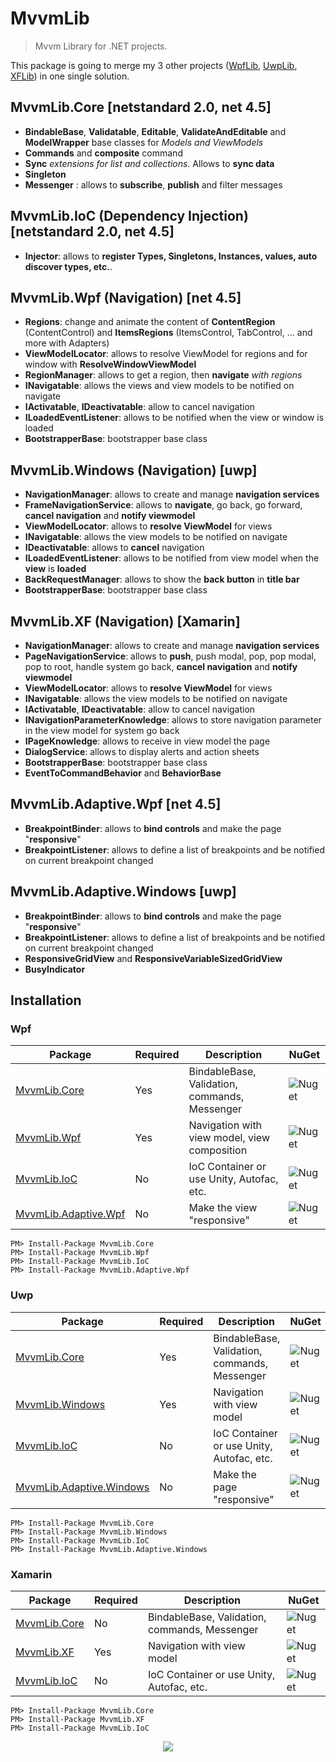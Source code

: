 # MvvmLib

>  Mvvm Library for .NET projects.

This package is going to merge my 3 other projects ([WpfLib](https://github.com/romagny13/WpfLib), [UwpLib](https://github.com/romagny13/UwpLib), [XFLib](https://github.com/romagny13/XFLib)) in one single solution. 

## MvvmLib.Core [netstandard 2.0, net 4.5]

* **BindableBase**, **Validatable**, **Editable**, **ValidateAndEditable** and **ModelWrapper** base classes for _Models and ViewModels_
* **Commands** and **composite** command
* **Sync** _extensions for list and collections_. Allows to **sync data**
* **Singleton**
* **Messenger** : allows to **subscribe**, **publish** and filter messages


## MvvmLib.IoC (Dependency Injection) [netstandard 2.0, net 4.5]
  * **Injector**: allows to **register Types, Singletons, Instances, values, auto discover types, etc.**.
  


## MvvmLib.Wpf (Navigation) [net 4.5]

* **Regions**: change and animate the content of **ContentRegion** (ContentControl) and **ItemsRegions** (ItemsControl, TabControl, ... and more with Adapters) 
* **ViewModelLocator**: allows to resolve ViewModel for regions and for window with **ResolveWindowViewModel**
* **RegionManager**: allows to get a region, then **navigate** _with regions_ 
* **INavigatable**: allows the views and view models to be notified on navigate
* **IActivatable**, **IDeactivatable**: allow to cancel navigation
* **ILoadedEventListener**: allows to be notified when the view or window is loaded
* **BootstrapperBase**: bootstrapper base class


## MvvmLib.Windows (Navigation) [uwp]
  
* **NavigationManager**: allows to create and manage **navigation services**
* **FrameNavigationService**: allows to **navigate**, go back, go forward, **cancel navigation** and **notify viewmodel**
* **ViewModelLocator**: allows to **resolve ViewModel** for views
* **INavigatable**: allows the view models to be notified on navigate
* **IDeactivatable**: allows to **cancel** navigation
* **ILoadedEventListener**: allows to be notified from view model when the **view** is **loaded**
* **BackRequestManager**: allows to show the **back button** in **title bar**
* **BootstrapperBase**: bootstrapper base class

## MvvmLib.XF (Navigation) [Xamarin]
  
* **NavigationManager**: allows to create and manage **navigation services**
* **PageNavigationService**: allows to **push**, push modal, pop, pop modal, pop to root, handle system go back, **cancel navigation** and **notify viewmodel**
* **ViewModelLocator**: allows to **resolve ViewModel** for views
* **INavigatable**: allows the view models to be notified on navigate
* **IActivatable**, **IDeactivatable**: allow to cancel navigation
* **INavigationParameterKnowledge**: allows to store navigation parameter in the view model for system go back
* **IPageKnowledge**: allows to receive in view model the page
* **DialogService**: allows to display alerts and action sheets
* **BootstrapperBase**: bootstrapper base class
* **EventToCommandBehavior** and **BehaviorBase**

## MvvmLib.Adaptive.Wpf [net 4.5]

* **BreakpointBinder**: allows to **bind controls** and make the page "**responsive**"
* **BreakpointListener**: allows to define a list of breakpoints and be notified on current breakpoint changed

## MvvmLib.Adaptive.Windows [uwp]

* **BreakpointBinder**: allows to **bind controls** and make the page "**responsive**"
* **BreakpointListener**: allows to define a list of breakpoints and be notified on current breakpoint changed
* **ResponsiveGridView** and **ResponsiveVariableSizedGridView**
* **BusyIndicator**


## Installation

### Wpf 

| Package  | Required | Description | NuGet |
| --- | --- | --- | --- |
| [MvvmLib.Core](https://www.nuget.org/packages/MvvmLib.Core/)  | Yes  | BindableBase, Validation, commands, Messenger | ![Nuget](https://img.shields.io/nuget/v/MvvmLib.Core.svg?style=flat-square)
| [MvvmLib.Wpf](https://www.nuget.org/packages/MvvmLib.Wpf/) | Yes  | Navigation with view model, view composition | ![Nuget](https://img.shields.io/nuget/v/MvvmLib.Wpf.svg?style=flat-square) |
| [MvvmLib.IoC](https://www.nuget.org/packages/MvvmLib.IoC/) | No  | IoC Container or use Unity, Autofac, etc. | ![Nuget](https://img.shields.io/nuget/v/MvvmLib.IoC.svg?style=flat-square) |
| [MvvmLib.Adaptive.Wpf](https://www.nuget.org/packages/MvvmLib.Adaptive.Wpf/) | No | Make the view "responsive" | ![Nuget](https://img.shields.io/nuget/v/MvvmLib.Adaptive.Wpf.svg?style=flat-square) |

```
PM> Install-Package MvvmLib.Core
PM> Install-Package MvvmLib.Wpf
PM> Install-Package MvvmLib.IoC
PM> Install-Package MvvmLib.Adaptive.Wpf
```

### Uwp

| Package  | Required | Description | NuGet |
| --- | --- | --- | --- |
| [MvvmLib.Core](https://www.nuget.org/packages/MvvmLib.Core/)  | Yes | BindableBase, Validation, commands, Messenger | ![Nuget](https://img.shields.io/nuget/v/MvvmLib.Core.svg?style=flat-square) |
| [MvvmLib.Windows](https://www.nuget.org/packages/MvvmLib.Windows/) | Yes | Navigation with view model | ![Nuget](https://img.shields.io/nuget/v/MvvmLib.Windows.svg?style=flat-square) |
| [MvvmLib.IoC](https://www.nuget.org/packages/MvvmLib.IoC/) | No | IoC Container or use Unity, Autofac, etc. | ![Nuget](https://img.shields.io/nuget/v/MvvmLib.IoC.svg?style=flat-square) |
| [MvvmLib.Adaptive.Windows](https://www.nuget.org/packages/MvvmLib.Adaptive.Windows/) | No | Make the page "responsive" | ![Nuget](https://img.shields.io/nuget/v/MvvmLib.Adaptive.Windows.svg?style=flat-square) |

```
PM> Install-Package MvvmLib.Core
PM> Install-Package MvvmLib.Windows
PM> Install-Package MvvmLib.IoC
PM> Install-Package MvvmLib.Adaptive.Windows
```

### Xamarin

| Package  | Required | Description | NuGet |
| --- | --- | --- | --- |
| [MvvmLib.Core](https://www.nuget.org/packages/MvvmLib.Core/)  | No | BindableBase, Validation, commands, Messenger | ![Nuget](https://img.shields.io/nuget/v/MvvmLib.Core.svg?style=flat-square) |
| [MvvmLib.XF](https://www.nuget.org/packages/MvvmLib.XF/) | Yes | Navigation with view model | ![Nuget](https://img.shields.io/nuget/v/MvvmLib.XF.svg?style=flat-square) |
| [MvvmLib.IoC](https://www.nuget.org/packages/MvvmLib.IoC/) | No | IoC Container or use Unity, Autofac, etc. | ![Nuget](https://img.shields.io/nuget/v/MvvmLib.IoC.svg?style=flat-square) |

```
PM> Install-Package MvvmLib.Core
PM> Install-Package MvvmLib.XF
PM> Install-Package MvvmLib.IoC
```

<p align="center">
<img src="https://res.cloudinary.com/romagny13/image/upload/v1553188957/mvvm_logo_xxv5gn.png">
</p>